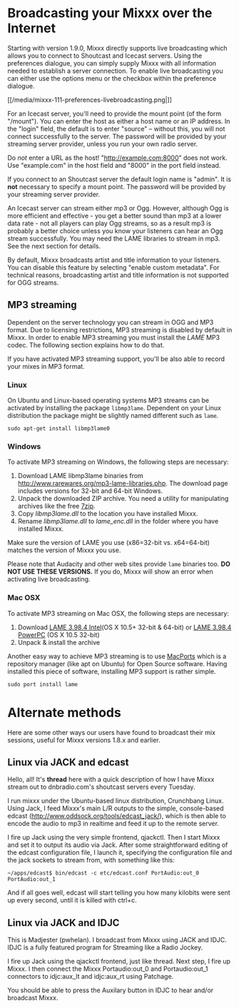# Broadcasting your Mixxx over the Internet

Starting with version 1.9.0, Mixxx directly supports live broadcasting
which allows you to connect to Shoutcast and Icecast servers. Using the
preferences dialogue, you can simply supply Mixxx with all information
needed to establish a server connection. To enable live broadcasting you
can either use the options menu or the checkbox within the preference
dialogue.

[[/media/mixxx-111-preferences-livebroadcasting.png|]]

For an Icecast server, you'll need to provide the mount point (of the
form "/mount"). You can enter the host as either a host name or an IP
address. In the "login" field, the default is to enter "source" –
without this, you will not connect successfully to the server. The
password will be provided by your streaming server provider, unless you
run your own radio server.

Do *not* enter a URL as the host\! "<http://example.com:8000>" does not
work. Use "example.com" in the host field and "8000" in the port field
instead.

If you connect to an Shoutcast server the default login name is "admin".
It is **not** necessary to specify a mount point. The password will be
provided by your streaming server provider.

An Icecast server can stream either mp3 or Ogg. However, although Ogg is
more efficient and effective - you get a better sound than mp3 at a
lower data rate - not all players can play Ogg streams, so as a result
mp3 is probably a better choice unless you know your listeners can hear
an Ogg stream successfully. You may need the LAME libraries to stream in
mp3. See the next section for details.

By default, Mixxx broadcasts artist and title information to your
listeners. You can disable this feature by selecting "enable custom
metadata". For technical reasons, broadcasting artist and title
information is not supported for OGG streams.

## MP3 streaming

Dependent on the server technology you can stream in OGG and MP3 format.
Due to licensing restrictions, MP3 streaming is disabled by default in
Mixxx. In order to enable MP3 streaming you must install the *LAME* MP3
codec. The following section explains how to do that.

If you have activated MP3 streaming support, you'll be also able to
record your mixes in MP3 format.

### Linux

On Ubuntu and Linux-based operating systems MP3 streams can be activated
by installing the package `libmp3lame`. Dependent on your Linux
distribution the package might be slightly named different such as
`lame`.

    sudo apt-get install libmp3lame0

### Windows

To activate MP3 streaming on Windows, the following steps are necessary:

1.  Download LAME libmp3lame binaries from
    <http://www.rarewares.org/mp3-lame-libraries.php>. The download page
    includes versions for 32-bit and 64-bit Windows.
2.  Unpack the downloaded ZIP archive. You need a utility for
    manipulating archives like the free [7zip](http://www.7-zip.org).
3.  Copy *libmp3lame.dll* to the location you have installed Mixxx.
4.  Rename *libmp3lame.dll* to *lame\_enc.dll* in the folder where you
    have installed Mixxx.

Make sure the version of LAME you use (x86=32-bit vs. x64=64-bit)
matches the version of Mixxx you use.

Please note that Audacity and other web sites provide `lame` binaries
too. **DO NOT USE THESE VERSIONS.** If you do, Mixxx will show an error
when activating live broadcasting.

### Mac OSX

To activate MP3 streaming on Mac OSX, the following steps are necessary:

1.  Download [LAME 3.98.4 Intel](http://mir.cr/IOTD7VBU)(OS X 10.5+
    32-bit & 64-bit) or [LAME 3.98.4 PowerPC](http://mir.cr/YIBEU5R4)
    (OS X 10.5 32-bit) 
2.  Unpack & install the archive

Another easy way to achieve MP3 streaming is to use
[MacPorts](http://www.macports.org/) which is a repository manager (like
apt on Ubuntu) for Open Source software. Having installed this piece of
software, installing MP3 support is rather simple.

    sudo port install lame

# Alternate methods

Here are some other ways our users have found to broadcast their mix
sessions, useful for Mixxx versions 1.8.x and earlier.

## Linux via JACK and edcast

Hello, all\! It's **thread** here with a quick description of how I have
Mixxx stream out to dnbradio.com's shoutcast servers every Tuesday.

I run mixxx under the Ubuntu-based linux distribution, Crunchbang Linux.
Using Jack, I feed Mixxx's main L/R outputs to the simple, console-based
edcast (<http://www.oddsock.org/tools/edcast_jack/>), which is then able
to encode the audio to mp3 in realtime and feed it up to the remote
server.

I fire up Jack using the very simple frontend, qjackctl. Then I start
Mixxx and set it to output its audio via Jack. After some
straightforward editing of the edcast configuration file, I launch it,
specifying the configuration file and the jack sockets to stream from,
with something like this:

`~/apps/edcast$ bin/edcast -c etc/edcast.conf PortAudio:out_0
PortAudio:out_1`

And if all goes well, edcast will start telling you how many kilobits
were sent up every second, until it is killed with ctrl+c.

## Linux via JACK and IDJC

This is Madjester (pwhelan). I broadcast from Mixxx using JACK and IDJC.
IDJC is a fully featured program for Streaming like a Radio Jockey.

I fire up Jack using the qjackctl frontend, just like thread. Next step,
I fire up Mixxx. I then connect the Mixxx Portaudio:out\_0 and
Portaudio:out\_1 connectors to idjc:aux\_lt and idjc:aux\_rt using
Patchage.

You should be able to press the Auxilary button in IDJC to hear and/or
broadcast Mixxx.
